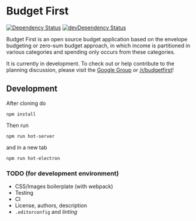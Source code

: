 # Budget First

[![Dependency Status](https://david-dm.org/jannschu/BudgetFirst/dev-boilerplate.svg)](https://david-dm.org/jannschu/BudgetFirst/dev-boilerplate)
[![devDependency Status](https://david-dm.org/jannschu/BudgetFirst/dev-boilerplate/dev-status.svg)](https://david-dm.org/jannschu/BudgetFirst/dev-boilerplate/#info=devDependencie)

Budget First is an open source budget application based on the envelope budgeting or zero-sum budget approach, in which income is partitioned in various categories and spending only occurs from these categories.

It is currently in development. To check out or help contribute to the planning discussion, please visit the [Google Group](https://groups.google.com/forum/#!forum/budget-first) or [/r/budgetfirst](https://www.reddit.com/r/budgetfirst/)!

## Development

After cloning do
```
npm install
```
Then run
```
npm run hot-server
```
and in a new tab
```
npm run hot-electron
```

### TODO (for development environment)

- CSS/Images boilerplate (with webpack)
- Testing
- CI
- License, authors, description
- `.editorconfig` and _linting_
